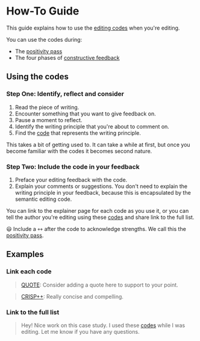# How-To Guide

This guide explains how to use the [editing codes](codes.md) when you're editing.

You can use the codes during:

* The [positivity pass](positivity-pass.md)
* The four phases of [constructive feedback](phases.md)

## Using the codes

### Step One: Identify, reflect and consider

1. Read the piece of writing. 
2. Encounter something that you want to give feedback on.
3. Pause a moment to reflect.
4. Identify the writing principle that you're about to comment on.
5. Find the [code](codes.md) that represents the writing principle.

This takes a bit of getting used to. It can take a while at first, but once you become familiar with the codes it becomes second nature.

### Step Two: Include the code in your feedback

1. Preface your editing feedback with the code. 
2. Explain your comments or suggestions. You don't need to explain the writing principle in your feedback, because this is encapsulated by the semantic editing code. 

You can link to the explainer page for each code as you use it, or you can tell the author you're editing using these [codes](codes.md) and share link to the full list.

😃 Include a `++` after the code to acknowledge strengths. We call this the [positivity pass](positivity-pass.md).

## Examples

### Link each code

> [QUOTE](flow-and-sections/quote.md): Consider adding a quote here to support to your point.

> [CRISP++](style-and-phrasing/crisp.md): Really concise and compelling. 


### Link to the full list

> Hey! Nice work on this case study. I used these [codes](codes.md) while I was editing. Let me know if you have any questions.

